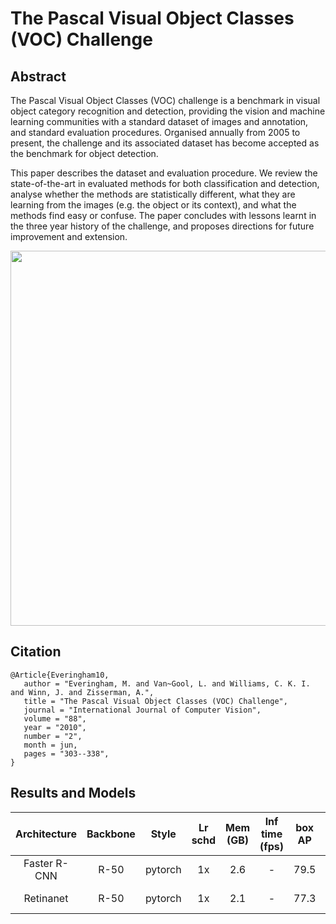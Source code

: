 # The Pascal Visual Object Classes (VOC) Challenge

## Abstract

<!-- [ABSTRACT] -->

The Pascal Visual Object Classes (VOC) challenge is a benchmark in visual object category recognition and detection, providing the vision and machine learning communities with a standard dataset of images and annotation, and standard evaluation procedures. Organised annually from 2005 to present, the challenge and its associated dataset has become accepted as the benchmark for object detection.

This paper describes the dataset and evaluation procedure. We review the state-of-the-art in evaluated methods for both classification and detection, analyse whether the methods are statistically different, what they are learning from the images (e.g. the object or its context), and what the methods find easy or confuse. The paper concludes with lessons learnt in the three year history of the challenge, and proposes directions for future improvement and extension.

<!-- [IMAGE] -->
<div align=center>
<img src="https://user-images.githubusercontent.com/40661020/143969235-6bb4d665-0470-4bae-825c-492eb4582127.png" height="600"/>
</div>

<!-- [PAPER_TITLE: The Pascal Visual Object Classes (VOC) Challenge] -->
<!-- [PAPER_URL: http://citeseerx.ist.psu.edu/viewdoc/download?doi=10.1.1.167.6629&rep=rep1&type=pdf] -->

## Citation

<!-- [DATASET] -->

```
@Article{Everingham10,
   author = "Everingham, M. and Van~Gool, L. and Williams, C. K. I. and Winn, J. and Zisserman, A.",
   title = "The Pascal Visual Object Classes (VOC) Challenge",
   journal = "International Journal of Computer Vision",
   volume = "88",
   year = "2010",
   number = "2",
   month = jun,
   pages = "303--338",
}
```

## Results and Models

| Architecture | Backbone |  Style  | Lr schd | Mem (GB) | Inf time (fps) | box AP |                                                        Config                                                        |                                                                                                                                                    Download                                                                                                                                                     |
| :----------: | :------: | :-----: | :-----: | :------: | :------------: | :----: | :------------------------------------------------------------------------------------------------------------------: | :-------------------------------------------------------------------------------------------------------------------------------------------------------------------------------------------------------------------------------------------------------------------------------------------------------------: |
| Faster R-CNN |   R-50   | pytorch |   1x    |   2.6    |       -        |  79.5  | [config](https://github.com/open-mmlab/mmdetection/tree/master/configs/pascal_voc/faster_rcnn_r50_fpn_1x_voc0712.py) |            [model](https://download.openmmlab.com/mmdetection/v2.0/pascal_voc/faster_rcnn_r50_fpn_1x_voc0712/faster_rcnn_r50_fpn_1x_voc0712_20200624-c9895d40.pth) &#124; [log](https://download.openmmlab.com/mmdetection/v2.0/pascal_voc/faster_rcnn_r50_fpn_1x_voc0712/20200623_015208.log.json)             |
|  Retinanet   |   R-50   | pytorch |   1x    |   2.1    |       -        |  77.3  |  [config](https://github.com/open-mmlab/mmdetection/tree/master/configs/pascal_voc/retinanet_r50_fpn_1x_voc0712.py)  | [model](https://download.openmmlab.com/mmdetection/v2.0/pascal_voc/retinanet_r50_fpn_1x_voc0712/retinanet_r50_fpn_1x_voc0712_20200617-47cbdd0e.pth) &#124; [log](https://download.openmmlab.com/mmdetection/v2.0/pascal_voc/retinanet_r50_fpn_1x_voc0712/retinanet_r50_fpn_1x_voc0712_20200616_014642.log.json) |
